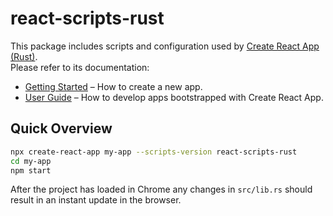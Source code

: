 # react-scripts-rust

This package includes scripts and configuration used by [Create React App (Rust)](https://github.com/thomashorrobin/create-react-app-rust).<br>
Please refer to its documentation:

- [Getting Started](https://github.com/thomashorrobin/create-react-app-rust/blob/rust/README.md) – How to create a new app.
- [User Guide](https://github.com/facebook/create-react-app/blob/master/packages/react-scripts/template/README.md) – How to develop apps bootstrapped with Create React App.


## Quick Overview

```sh
npx create-react-app my-app --scripts-version react-scripts-rust
cd my-app
npm start
```

After the project has loaded in Chrome any changes in `src/lib.rs` should result in an instant update in the browser.
